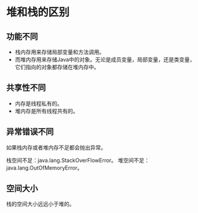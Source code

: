 # 堆和栈的区别

## 功能不同

* 栈内存用来存储局部变量和方法调用。
* 而堆内存用来存储Java中的对象。无论是成员变量，局部变量，还是类变量，它们指向的对象都存储在堆内存中。

## 共享性不同
* 内存是线程私有的。
* 堆内存是所有线程共有的。

## 异常错误不同

如果栈内存或者堆内存不足都会抛出异常。

栈空间不足：java.lang.StackOverFlowError。
堆空间不足：java.lang.OutOfMemoryError。

## 空间大小

栈的空间大小远远小于堆的。
